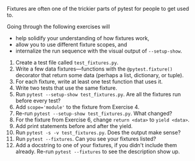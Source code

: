 Fixtures are often one of the trickier parts of pytest for people to get used to.

Going through the following exercises will

* help solidify your understanding of how fixtures work,
* allow you to use different fixture scopes, and
* internalize the run sequence with the visual output of `--setup-show`.
 
1. Create a test file called `test_fixtures.py`.
2. Write a few data fixtures—functions with the `@pytest.fixture()` decorator that return some data (perhaps a list, dictionary, or tuple).
3. For each fixture, write at least one test function that uses it.
4. Write two tests that use the same fixture.
5. Run `pytest --setup-show test_fixtures.py`. Are all the fixtures run before every test?
6. Add `scope='module'` to the fixture from Exercise 4.
7. Re-run `pytest --setup-show test_fixtures.py`. What changed?
8. For the fixture from Exercise 6, change `return <data>` to `yield <data>`.
9. Add print statements before and after the yield.
10. Run `pytest -s -v test_fixtures.py`. Does the output make sense?
11. Run `pytest --fixtures`. Can you see your fixtures listed?
12. Add a docstring to one of your fixtures, if you didn't include them already.
    Re-run `pytest --fixtures` to see the description show up.